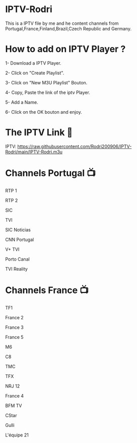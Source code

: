 # IPTV-Rodri

This is a IPTV file by me and he content channels from Portugal,France,Finland,Brazil,Czech Republic and Germany.

# How to add on IPTV Player ?

1- Download a IPTV Player.

2- Click on "Create Playlist".

3- Click on "New M3U Playlist" Bouton.

4- Copy, Paste the link of the iptv Player.

5- Add a Name.

6- Click on the OK bouton and enjoy.

# The IPTV Link 📎

IPTV: https://raw.githubusercontent.com/Rodri200906/IPTV-Rodri/main/IPTV-Rodri.m3u

# Channels Portugal 📺
RTP 1

RTP 2

SIC

TVI

SIC Noticias

CNN Portugal

V+ TVI

Porto Canal

TVI Reality

# Channels France 📺
TF1

France 2

France 3

France 5

M6

C8

TMC

TFX

NRJ 12

France 4

BFM TV

CStar

Gulli

L'équipe 21

